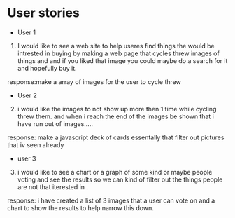 # User stories

<!-- user stories are explaining what the functions we are righting are doing, and the actually idea of the website  -->

* User 1

1. I would like to see  a web site to help useres find things the would be intrested in buying by making a web page that cycles threw images of things and and if you liked that image you could maybe do a search for it and hopefully buy it.

response:make a array of images for the user to cycle threw

* User 2

2. i would like the images to not show up more then 1 time while cycling threw them. and when i reach the end of the images be shown that i have run out of images.....

response: make a javascript deck of cards essentally that filter out pictures that iv seen already 

* user 3

3. i would like to see a chart or a graph of some kind or maybe people voting  and see the results so we can kind of filter out the things people are not that iterested in .

response: i have created a list of 3 images that a user can vote on and a chart to show the results to help narrow this down.





